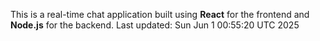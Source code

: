 This is a real-time chat application built using **React** for the frontend and **Node.js** for the backend.
Last updated: Sun Jun  1 00:55:20 UTC 2025
